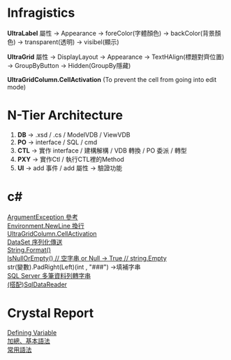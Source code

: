 # Infragistics

<b>UltraLabel</b>
屬性 -> Appearance -> foreColor(字體顏色)
                   -> backColor(背景顏色) -> transparent(透明)
                   -> visibel(顯示)
                   
<b>UltraGrid</b>
屬性 -> DisplayLayout -> Appearance -> TextHAlign(標題對齊位置)
                     -> GroupByButton -> Hidden(GroupBy隱藏)
                     
<b>UltraGridColumn.CellActivation</b>  (To prevent the cell from going into edit mode)
                     
# N-Tier Architecture

1. <b>DB</b> -> .xsd / .cs / ModelVDB / ViewVDB
2. <b>PO</b> -> interface / SQL / cmd
3. <b>CTL</b> -> 實作 interface / 建構解構 / VDB 轉換 / PO 委派 / <ModelVDB>轉型<ViewVDB>
4. <b>PXY</b> -> 實作Ctl / 執行CTL裡的Method
5. <b>UI</b> -> add 事件 / add 屬性 -> 驗證功能

# c#

<a href="https://coolong124220.nidbox.com/diary/read/8045390">ArgumentException 參考</a><br/>
<a href="https://docs.microsoft.com/zh-tw/dotnet/api/system.environment.newline?view=netcore-3.1">Environment.NewLine 換行</a><br/>
<a href="https://www.itread01.com/content/1545667219.html">UltraGridColumn.CellActivation</a><br/>
<a href="https://dotblogs.com.tw/abbee/2012/08/22/74207">DataSet 序列化傳送</a><br/>
<a href="https://docs.microsoft.com/zh-tw/dotnet/api/system.string.format?view=netcore-3.1#System_String_Format_System_String_System_Object_System_Object_">String.Format()</a><br/>
<a href="https://docs.microsoft.com/zh-tw/dotnet/api/system.string.isnullorempty?view=netcore-3.1">IsNullOrEmpty() // 空字串 or Null -> True // string.Empty</a><br/>
str(變數).PadRight(Left)(int , "###") ->填補字串</br>
<a href="https://dotblogs.com.tw/stanley14/2017/03/27/string_split_merge">SQL Server 多筆資料列轉字串</a><br/>
<a href="https://dotblogs.com.tw/chichiBlog/2017/10/16/155514">(搭配)SqlDataReader</a><br/>

# Crystal Report

<a href="https://www.itread01.com/content/1546470727.html">Defining  Variable</a><br/>
<a href="https://help.sap.com/viewer/5e655af038844318b5686fe80d91af27/4.1.10/zh-TW/4786f5d86e041014910aba7db0e91070.html">加總、基本語法</a><br/>
<a href="http://markshutest.blogspot.com/2018/04/crystal-report-1.html">常用語法</a><br/>
